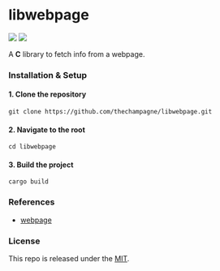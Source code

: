 # libwebpage

[![](https://img.shields.io/github/v/tag/thechampagne/libwebpage?label=version)](https://github.com/thechampagne/libwebpage/releases/latest) [![](https://img.shields.io/github/license/thechampagne/libwebpage)](https://github.com/thechampagne/libwebpage/blob/main/LICENSE)

A **C** library to fetch info from a webpage.

### Installation & Setup

#### 1. Clone the repository
```
git clone https://github.com/thechampagne/libwebpage.git
```
#### 2. Navigate to the root
```
cd libwebpage
```
#### 3. Build the project
```
cargo build
```

### References
 - [webpage](https://github.com/orottier/webpage-rs)

### License

This repo is released under the [MIT](https://github.com/thechampagne/libwebpage/blob/main/LICENSE).
